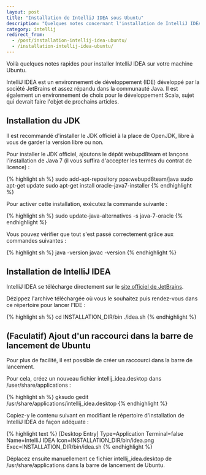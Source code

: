 ```yaml
---
layout: post
title: "Installation de IntelliJ IDEA sous Ubuntu"
description: "Quelques notes concernant l'installation de IntelliJ IDEA sous Ubuntu : installation du JDK, de l'IDE et ajout d'un raccourci dans la barre de lancement de Unity."
category: intellij
redirect_from:
  - /post/installation-intellij-idea-ubuntu/
  - /installation-intellij-idea-ubuntu/
---
```


Voilà quelques notes rapides pour installer IntelliJ IDEA sur votre machine Ubuntu.

IntelliJ IDEA est un environnement de développement (IDE) développé par la société JetBrains et assez répandu dans la communauté Java. Il est également un environnement de choix pour le développement Scala, sujet qui devrait faire l'objet de prochains articles.

## Installation du JDK

Il est recommandé d'installer le JDK officiel à la place de OpenJDK, libre à vous de garder la version libre ou non.

Pour installer le JDK officiel, ajoutons le dépôt webupd8team et lançons l'installation de Java 7 (il vous suffira d'accepter les termes du contrat de licence) :

{% highlight sh %}
sudo add-apt-repository ppa:webupd8team/java
sudo apt-get update
sudo apt-get install oracle-java7-installer
{% endhighlight %}

Pour activer cette installation, exécutez la commande suivante :

{% highlight sh %}
sudo update-java-alternatives -s java-7-oracle
{% endhighlight %}

Vous pouvez vérifier que tout s'est passé correctement grâce aux commandes suivantes :

{% highlight sh %}
java -version
javac -version
{% endhighlight %}

## Installation de IntelliJ IDEA

IntelliJ IDEA se télécharge directement sur le [site officiel de JetBrains](http://www.jetbrains.com/idea/download/ "Téléchargement de IntelliJ IDEA").

Dézippez l'archive téléchargée où vous le souhaitez puis rendez-vous dans ce répertoire pour lancer l'IDE :

{% highlight sh %}
cd INSTALLATION_DIR/bin
./idea.sh
{% endhighlight %}

## (Faculatif) Ajout d'un raccourci dans la barre de lancement de Ubuntu

Pour plus de facilité, il est possible de créer un raccourci dans la barre de lancement.

Pour cela, créez un nouveau fichier intellij_idea.desktop dans /user/share/applications :

{% highlight sh %}
gksudo gedit /usr/share/applications/intellij_idea.desktop
{% endhighlight %}

Copiez-y le contenu suivant en modifiant le répertoire d'installation de IntelliJ IDEA de façon adéquate :

{% highlight text %}
[Desktop Entry]
Type=Application
Terminal=false
Name=IntelliJ IDEA
Icon=INSTALLATION_DIR/bin/idea.png
Exec=INSTALLATION_DIR/bin/idea.sh
{% endhighlight %}

Déplacez ensuite manuellement ce fichier intellij_idea.desktop de /usr/share/applications dans la barre de lancement de Ubuntu.
